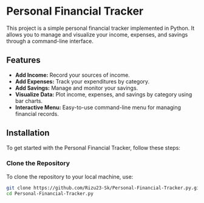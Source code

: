 # Personal Financial Tracker

This project is a simple personal financial tracker implemented in Python. It allows you to manage and visualize your income, expenses, and savings through a command-line interface.

## Features

- **Add Income:** Record your sources of income.
- **Add Expenses:** Track your expenditures by category.
- **Add Savings:** Manage and monitor your savings.
- **Visualize Data:** Plot income, expenses, and savings by category using bar charts.
- **Interactive Menu:** Easy-to-use command-line menu for managing financial records.

## Installation

To get started with the Personal Financial Tracker, follow these steps:

### Clone the Repository

To clone the repository to your local machine, use:

```bash
git clone https://github.com/Rizu23-Sk/Personal-Financial-Tracker.py.git
cd Personal-Financial-Tracker.py

